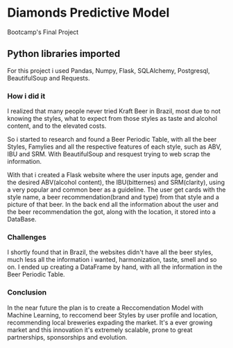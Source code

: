 # Diamonds Predictive Model

Bootcamp's Final Project

## Python libraries imported

For this project i used Pandas, Numpy, Flask, SQLAlchemy, Postgresql, BeautifulSoup and Requests.

### How i did it

I realized that many people never tried Kraft Beer in Brazil, most due to not knowing the styles, what to expect
from those styles as taste and alcohol content, and to the elevated costs.

So i started to research and found a Beer Periodic Table, with all the beer Styles, Famylies and all the
respective features of each style, such as ABV, IBU and SRM.
With BeautifulSoup and resquest trying to web scrap the information.

With that i created a Flask website where the user inputs age, gender and the desired ABV(alcohol content), the IBU(bitternes) and SRM(clarity), using a very popular and common beer as a guideline.
The user get cards with the style name, a beer recommendation(brand and type) from that style and a picture of that beer.
In the back end all the information about the user and the beer recommendation the got, along with the location, it stored into a DataBase.


### Challenges

I shortly found that in Brazil, the websites didn't have all the beer styles, much less all the information
i wanted, harmonization, taste, smell and so on.
I ended up creating a DataFrame by hand, with all the information in the Beer Periodic Table.

### Conclusion

In the near future the plan is to create a Reccomendation Model with Machine Learning, to reccomend beer Styles
by user profile and location, recommending local breweries expading the market.
It's a ever growing market and this innovation it's extremely scalable, prone to great partnerships, sponsorships
and evolution.
